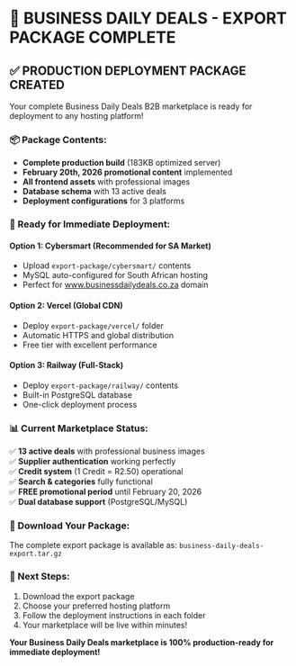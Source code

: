 # 🎯 BUSINESS DAILY DEALS - EXPORT PACKAGE COMPLETE

## ✅ PRODUCTION DEPLOYMENT PACKAGE CREATED

Your complete Business Daily Deals B2B marketplace is ready for deployment to any hosting platform!

### 📦 Package Contents:
- **Complete production build** (183KB optimized server)
- **February 20th, 2026 promotional content** implemented
- **All frontend assets** with professional images
- **Database schema** with 13 active deals
- **Deployment configurations** for 3 platforms

### 🚀 Ready for Immediate Deployment:

#### Option 1: Cybersmart (Recommended for SA Market)
- Upload `export-package/cybersmart/` contents
- MySQL auto-configured for South African hosting
- Perfect for www.businessdailydeals.co.za domain

#### Option 2: Vercel (Global CDN)
- Deploy `export-package/vercel/` folder
- Automatic HTTPS and global distribution
- Free tier with excellent performance

#### Option 3: Railway (Full-Stack)
- Deploy `export-package/railway/` contents  
- Built-in PostgreSQL database
- One-click deployment process

### 📊 Current Marketplace Status:
✅ **13 active deals** with professional business images  
✅ **Supplier authentication** working perfectly  
✅ **Credit system** (1 Credit = R2.50) operational  
✅ **Search & categories** fully functional  
✅ **FREE promotional period** until February 20, 2026  
✅ **Dual database support** (PostgreSQL/MySQL)  

### 📁 Download Your Package:
The complete export package is available as: `business-daily-deals-export.tar.gz`

### 🎯 Next Steps:
1. Download the export package
2. Choose your preferred hosting platform
3. Follow the deployment instructions in each folder
4. Your marketplace will be live within minutes!

**Your Business Daily Deals marketplace is 100% production-ready for immediate deployment!**